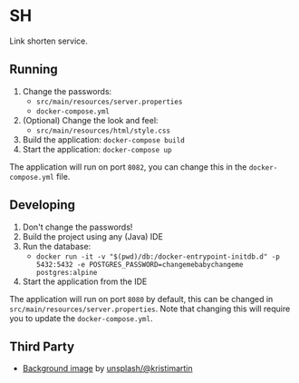 # SH

Link shorten service.

## Running

1. Change the passwords:
    - `src/main/resources/server.properties`
    - `docker-compose.yml`
2. (Optional) Change the look and feel:
    - `src/main/resources/html/style.css`
3. Build the application: `docker-compose build`
4. Start the application: `docker-compose up`

The application will run on port `8082`, you can change this in the `docker-compose.yml` file.

## Developing

1. Don't change the passwords!
2. Build the project using any (Java) IDE
3. Run the database:
    - `docker run -it -v "$(pwd)/db:/docker-entrypoint-initdb.d" -p 5432:5432 -e POSTGRES_PASSWORD=changemebabychangeme postgres:alpine`
4. Start the application from the IDE

The application will run on port `8080` by default, this can be changed in `src/main/resources/server.properties`. Note that changing this will require you to update the `docker-compose.yml`.

## Third Party

- [Background image](https://unsplash.com/photos/-c017F-rzew) by [unsplash/@kristimartin](https://unsplash.com/@kristimartin)
